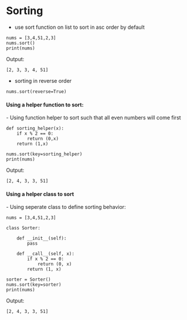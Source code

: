 
# Sorting

- use sort function on list to sort in asc order by default 

```
nums = [3,4,51,2,3]
nums.sort()
print(nums)
```
Output:

```angular2
[2, 3, 3, 4, 51]
```

- sorting in reverse order 

```
nums.sort(reverse=True)
```
<h4>Using a helper function to sort:</h4>
- Using function helper to sort such that all even numbers will come first

```
def sorting_helper(x):
    if x % 2 == 0:
        return (0,x)
    return (1,x)

nums.sort(key=sorting_helper)
print(nums)
```

Output:

```angular2
[2, 4, 3, 3, 51]
```

<h4>Using a helper class to sort</h4>
- Using seperate class to define sorting behavior:

```
nums = [3,4,51,2,3]

class Sorter:

    def __init__(self):
        pass

    def __call__(self, x):
        if x % 2 == 0:
            return (0, x)
        return (1, x)

sorter = Sorter()
nums.sort(key=sorter)
print(nums)
```

Output:

````
[2, 4, 3, 3, 51]
````

